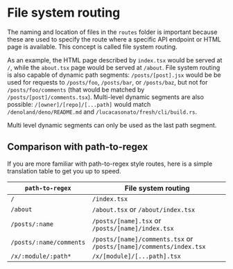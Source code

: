 # File system routing

The naming and location of files in the `routes` folder is important because
these are used to specify the route where a specific API endpoint or HTML page
is available. This concept is called file system routing.

As an example, the HTML page described by `index.tsx` would be served at `/`,
while the `about.tsx` page would be served at `/about`. File system routing is
also capable of dynamic path segments: `/posts/[post].jsx` would be be used for
requests to `/posts/foo`, `/posts/bar`, or `/posts/baz`, but not for
`/posts/foo/comments` (that would be matched by `/posts/[post]/comments.tsx`).
Multi-level dynamic segments are also possible: `/[owner]/[repo]/[...path]`
would match `/denoland/deno/README.md` and `/lucacasonato/fresh/cli/build.rs`.

Multi level dynamic segments can only be used as the last path segment.

## Comparison with path-to-regex

If you are more familiar with path-to-regex style routes, here is a simple
translation table to get you up to speed.

| `path-to-regex`         | File system routing                                                |
| ----------------------- | ------------------------------------------------------------------ |
| `/`                     | `/index.tsx`                                                       |
| `/about`                | `/about.tsx` or `/about/index.tsx`                                 |
| `/posts/:name`          | `/posts/[name].tsx` or `/posts/[name]/index.tsx`                   |
| `/posts/:name/comments` | `/posts/[name]/comments.tsx` or `/posts/[name]/comments/index.tsx` |
| `/x/:module/:path*`     | `/x/[module]/[...path].tsx`                                        |
